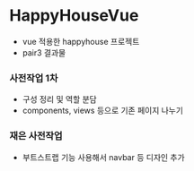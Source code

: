 # HappyHouseVue

- vue 적용한 happyhouse 프로젝트
- pair3 결과물

### 사전작업 1차
- 구성 정리 및 역할 분담
- components, views 등으로 기존 페이지 나누기

### 재은 사전작업
- 부트스트랩 기능 사용해서 navbar 등 디자인 추가
